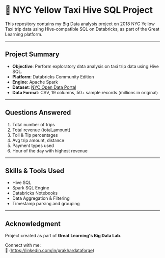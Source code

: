 
# 🚕 NYC Yellow Taxi Hive SQL Project

This repository contains my Big Data analysis project on 2018 NYC Yellow Taxi trip data using Hive-compatible SQL on Databricks, as part of the Great Learning platform.

---

##  Project Summary

- **Objective**: Perform exploratory data analysis on taxi trip data using Hive SQL.
- **Platform**: Databricks Community Edition
- **Engine**: Apache Spark
- **Dataset**: [NYC Open Data Portal](https://data.cityofnewyork.us/Transportation/2018-Yellow-Taxi-Trip-Data/t29m-gskq)
- **Data Format**: CSV, 19 columns, 50+ sample records (millions in original)

---

## Questions Answered
1. Total number of trips
2. Total revenue (total_amount)
3. Toll & Tip percentages
4. Avg trip amount, distance
5. Payment types used
6. Hour of the day with highest revenue

---

##  Skills & Tools Used

- Hive SQL
- Spark SQL Engine
- Databricks Notebooks
- Data Aggregation & Filtering
- Timestamp parsing and grouping



---

##  Acknowledgment

Project created as part of **Great Learning's Big Data Lab**.


Connect with me:  
🔗 (https://linkedin.com/in/prakhardataforge)
